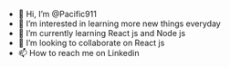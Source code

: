 - 👋 Hi, I’m @Pacific911
- 👀 I’m interested in learning more new things everyday
- 🌱 I’m currently learning React js and Node js 
- 💞️ I’m looking to collaborate on React js
- 📫 How to reach me on Linkedin

<!---
Pacific911/Pacific911 is a ✨ special ✨ repository because its `README.md` (this file) appears on your GitHub profile.
You can click the Preview link to take a look at your changes.
--->
